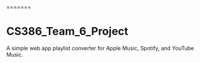 =======
# CS386_Team_6_Project
A simple web app playlist converter for Apple Music, Spotify, and YouTube Music.